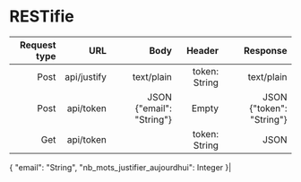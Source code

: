 # RESTifie

| Request type  | URL         | Body                     | Header        | Response                |
| ------------: | ---------:  | -----------------------: | ------------: | ----------------------: |
| Post          | api/justify | text/plain               | token: String | text/plain              |
| Post          | api/token   | JSON {"email": "String"} | Empty         | JSON {"token": "String"}|
| Get           | api/token   |                          | token: String | JSON
{
    "email": "String",
    "nb_mots_justifier_aujourdhui": Integer 
}|